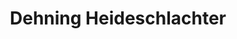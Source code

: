 ---
title: "Dehning Heideschlachter"
url: /schneverdingen/dehning-heideschlachter/
shop: Metzgerei
---